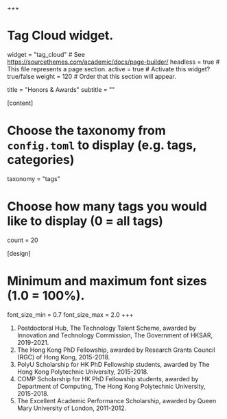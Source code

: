 +++
# Tag Cloud widget.
widget = "tag_cloud"  # See https://sourcethemes.com/academic/docs/page-builder/
headless = true  # This file represents a page section.
active = true  # Activate this widget? true/false
weight = 120  # Order that this section will appear.

title = "Honors & Awards"
subtitle = ""

[content]
  # Choose the taxonomy from `config.toml` to display (e.g. tags, categories)
  taxonomy = "tags"
  
  # Choose how many tags you would like to display (0 = all tags)
  count = 20

[design]
  # Minimum and maximum font sizes (1.0 = 100%).
  font_size_min = 0.7
  font_size_max = 2.0
+++

1. Postdoctoral Hub, The Technology Talent Scheme, awarded by Innovation and Technology Commission, The Government of HKSAR, 2019-2021.
2. The Hong Kong PhD Fellowship, awarded by Research Grants Council (RGC) of Hong Kong, 2015-2018.
3. PolyU Scholarship for HK PhD Fellowship students, awarded by The Hong Kong Polytechnic University, 2015-2018.
4. COMP Scholarship for HK PhD Fellowship students, awarded by Department of Computing, The Hong Kong Polytechnic University, 2015-2018.
5. The Excellent Academic Performance Scholarship, awarded by Queen Mary University of London, 2011-2012.
